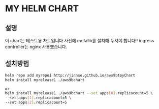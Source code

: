 # MY HELM CHART

## 설명
이 chart는 테스트용 차트입니다
사전에 metallb를 설치해 두셔야 합니다!!
ingress controller는 nginx 사용했습니다.

## 설치방법
```bash
helm repo add myrepo1 http://jinnse.github.io/aws9btoyChart
helm install myrelease1 ./aws9bchart

or
helm install myrelease1 ./aws9bchart --set apps[0].replicacount=5 \
--set apps[1].replicacount=5 \
--set apps[2].replicacount=5